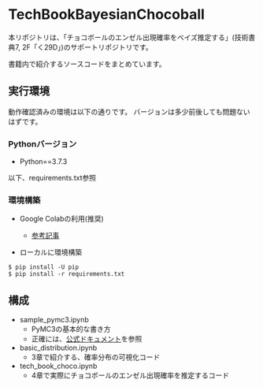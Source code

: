 # TechBookBayesianChocoball

本リポジトリは、「チョコボールのエンゼル出現確率をベイズ推定する」(技術書典7, 2F「く29D」)のサポートリポジトリです。

書籍内で紹介するソースコードをまとめています。


## 実行環境
動作確認済みの環境は以下の通りです。
バージョンは多少前後しても問題ないはずです。

### Pythonバージョン
- Python==3.7.3

以下、requirements.txt参照

### 環境構築
- Google Colabの利用(推奨)
  - [参考記事](https://learning-with-machine.hatenablog.com/entry/2019/05/31/010459)

- ローカルに環境構築
```
$ pip install -U pip
$ pip install -r requirements.txt
```


## 構成
- sample_pymc3.ipynb
  - PyMC3の基本的な書き方
  - 正確には、[公式ドキュメント](https://docs.pymc.io/)を参照
- basic_distribution.ipynb
  - 3章で紹介する、確率分布の可視化コード
- tech_book_choco.ipynb
  - 4章で実際にチョコボールのエンゼル出現確率を推定するコード
